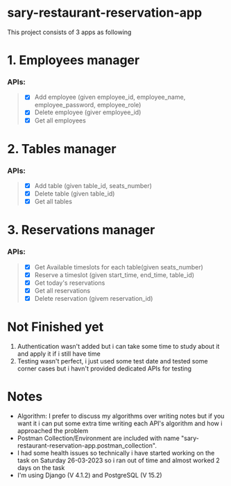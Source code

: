 # sary-restaurant-reservation-app
This project consists of 3 apps as following
# 1. Employees manager
### APIs:
>- [x] Add employee (given employee_id, employee_name, employee_password, employee_role)
>- [x] Delete employee (giver employee_id)
>- [x] Get all employees
# 2. Tables manager
### APIs:
>- [x] Add table (given table_id, seats_number)
>- [x] Delete table (given table_id)
>- [x] Get all tables
# 3. Reservations manager
### APIs:
>- [x] Get Available timeslots for each table(given seats_number)
>- [x] Reserve a timeslot (given start_time, end_time, table_id)  
>- [x] Get today's reservations
>- [x] Get all reservations
>- [x] Delete reservation (givem reservation_id)


# Not Finished yet
1. Authentication wasn't added but i can take some time to study about it and apply it if i still have time 
2. Testing wasn't perfect, i just used some test date and tested some corner cases but i havn't provided dedicated APIs for testing 

# Notes
- Algorithm: I prefer to discuss my algorithms over writing notes but if you want it i can put some extra time writing each API's algorithm and how i approached the problem 
- Postman Collection/Environment are included with name "sary-restaurant-reservation-app.postman_collection".
- I had some health issues so technically i have started working on the task on Saturday 26-03-2023 so i ran out of time and almost worked 2 days on the task
- I'm using Django (V 4.1.2) and PostgreSQL (V 15.2)